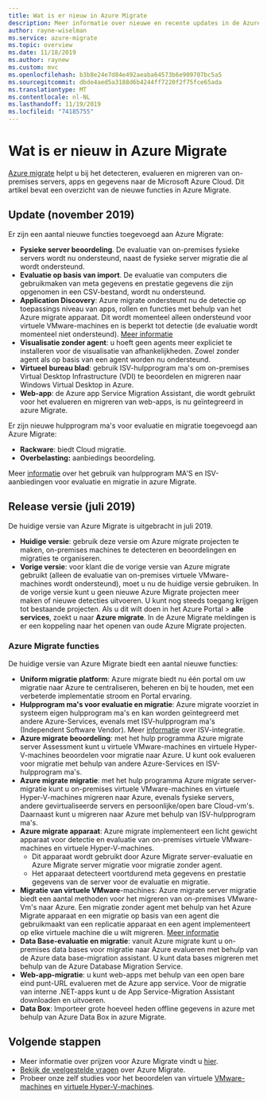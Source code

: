 ```yaml
---
title: Wat is er nieuw in Azure Migrate
description: Meer informatie over nieuwe en recente updates in de Azure Migrate-service.
author: rayne-wiselman
ms.service: azure-migrate
ms.topic: overview
ms.date: 11/18/2019
ms.author: raynew
ms.custom: mvc
ms.openlocfilehash: b3b8e24e7d84e492aeaba64573b6e909707bc5a5
ms.sourcegitcommit: dbde4aed5a3188d6b4244ff7220f2f75fce65ada
ms.translationtype: MT
ms.contentlocale: nl-NL
ms.lasthandoff: 11/19/2019
ms.locfileid: "74185755"
---
```

# <a name="whats-new-in-azure-migrate"></a>Wat is er nieuw in Azure Migrate

[Azure migrate](migrate-services-overview.md) helpt u bij het detecteren, evalueren en migreren van on-premises servers, apps en gegevens naar de Microsoft Azure Cloud. Dit artikel bevat een overzicht van de nieuwe functies in Azure Migrate.



## <a name="update-november-2019"></a>Update (november 2019)

Er zijn een aantal nieuwe functies toegevoegd aan Azure Migrate:

- **Fysieke server beoordeling**. De evaluatie van on-premises fysieke servers wordt nu ondersteund, naast de fysieke server migratie die al wordt ondersteund.
- **Evaluatie op basis van import**. De evaluatie van computers die gebruikmaken van meta gegevens en prestatie gegevens die zijn opgenomen in een CSV-bestand, wordt nu ondersteund.
- **Application Discovery**: Azure migrate ondersteunt nu de detectie op toepassings niveau van apps, rollen en functies met behulp van het Azure migrate apparaat. Dit wordt momenteel alleen ondersteund voor virtuele VMware-machines en is beperkt tot detectie (de evaluatie wordt momenteel niet ondersteund). [Meer informatie](how-to-discover-applications.md)
- **Visualisatie zonder agent**: u hoeft geen agents meer expliciet te installeren voor de visualisatie van afhankelijkheden. Zowel zonder agent als op basis van een agent worden nu ondersteund.
- **Virtueel bureau blad**: gebruik ISV-hulpprogram ma's om on-premises Virtual Desktop Infrastructure (VDI) te beoordelen en migreren naar Windows Virtual Desktop in Azure.
- **Web-app**: de Azure app Service Migration Assistant, die wordt gebruikt voor het evalueren en migreren van web-apps, is nu geïntegreerd in azure Migrate.

Er zijn nieuwe hulpprogram ma's voor evaluatie en migratie toegevoegd aan Azure Migrate:

- **Rackware**: biedt Cloud migratie.
- **Overbelasting:** aanbiedings beoordeling.

Meer [informatie](migrate-services-overview.md) over het gebruik van hulpprogram MA'S en ISV-aanbiedingen voor evaluatie en migratie in azure Migrate.

## <a name="release-version-july-2019"></a>Release versie (juli 2019)

De huidige versie van Azure Migrate is uitgebracht in juli 2019.

- **Huidige versie**: gebruik deze versie om Azure migrate projecten te maken, on-premises machines te detecteren en beoordelingen en migraties te organiseren.
- **Vorige versie**: voor klant die de vorige versie van Azure migrate gebruikt (alleen de evaluatie van on-premises virtuele VMware-machines wordt ondersteund), moet u nu de huidige versie gebruiken. In de vorige versie kunt u geen nieuwe Azure Migrate projecten meer maken of nieuwe detecties uitvoeren. U kunt nog steeds toegang krijgen tot bestaande projecten. Als u dit wilt doen in het Azure Portal > **alle services**, zoekt u naar **Azure migrate**. In de Azure Migrate meldingen is er een koppeling naar het openen van oude Azure Migrate projecten.


### <a name="azure-migrate-features"></a>Azure Migrate functies

De huidige versie van Azure Migrate biedt een aantal nieuwe functies:


- **Uniform migratie platform**: Azure migrate biedt nu één portal om uw migratie naar Azure te centraliseren, beheren en bij te houden, met een verbeterde implementatie stroom en Portal ervaring.
- **Hulpprogram ma's voor evaluatie en migratie**: Azure migrate voorziet in systeem eigen hulpprogram ma's en kan worden geïntegreerd met andere Azure-Services, evenals met ISV-hulpprogram ma's (Independent Software Vendor). Meer [informatie](migrate-services-overview.md#isv-integration) over ISV-integratie.
- **Azure migrate beoordeling**: met het hulp programma Azure migrate server Assessment kunt u virtuele VMware-machines en virtuele Hyper-V-machines beoordelen voor migratie naar Azure. U kunt ook evalueren voor migratie met behulp van andere Azure-Services en ISV-hulpprogram ma's.
- **Azure migrate migratie**: met het hulp programma Azure migrate server-migratie kunt u on-premises virtuele VMware-machines en virtuele Hyper-V-machines migreren naar Azure, evenals fysieke servers, andere gevirtualiseerde servers en persoonlijke/open bare Cloud-vm's. Daarnaast kunt u migreren naar Azure met behulp van ISV-hulpprogram ma's.
- **Azure migrate apparaat**: Azure migrate implementeert een licht gewicht apparaat voor detectie en evaluatie van on-premises virtuele VMware-machines en virtuele Hyper-V-machines.
    - Dit apparaat wordt gebruikt door Azure Migrate server-evaluatie en Azure Migrate server migratie voor migratie zonder agent.
    - Het apparaat detecteert voortdurend meta gegevens en prestatie gegevens van de server voor de evaluatie en migratie.  
- **Migratie van virtuele VMware**-machines: Azure migrate server migratie biedt een aantal methoden voor het migreren van on-premises VMware-Vm's naar Azure.  Een migratie zonder agent met behulp van het Azure Migrate apparaat en een migratie op basis van een agent die gebruikmaakt van een replicatie apparaat en een agent implementeert op elke virtuele machine die u wilt migreren. [Meer informatie](server-migrate-overview.md)
 - **Data Base-evaluatie en migratie**: vanuit Azure migrate kunt u on-premises data bases voor migratie naar Azure evalueren met behulp van de Azure data base-migration assistant. U kunt data bases migreren met behulp van de Azure Database Migration Service.
- **Web-app-migratie**: u kunt web-apps met behulp van een open bare eind punt-URL evalueren met de Azure app service. Voor de migratie van interne .NET-apps kunt u de App Service-Migration Assistant downloaden en uitvoeren.
- **Data Box**: Importeer grote hoeveel heden offline gegevens in azure met behulp van Azure Data Box in azure Migrate.


## <a name="next-steps"></a>Volgende stappen

- Meer informatie over prijzen voor Azure Migrate vindt u [hier](https://azure.microsoft.com/pricing/details/azure-migrate/).
- [Bekijk de veelgestelde vragen](resources-faq.md) over Azure Migrate.
- Probeer onze zelf studies voor het beoordelen van virtuele [VMware-machines](tutorial-assess-vmware.md) en [virtuele Hyper-V-machines](tutorial-assess-hyper-v.md).
